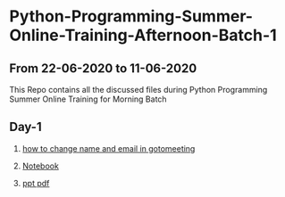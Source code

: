 # Python-Programming-Summer-Online-Training-Afternoon-Batch-1
## From 22-06-2020 to 11-06-2020

This Repo contains all the discussed files during Python Programming Summer Online Training for Morning Batch

## Day-1

1. [how to change name and email in gotomeeting](https://github.com/AP-State-Skill-Development-Corporation/Python-SIP-Afternoon-Batch-1/blob/master/Day-1/Gotomeeting/to_change_name_and_email_in_gotomeeting.ipynb)

2. [Notebook](https://github.com/AP-State-Skill-Development-Corporation/Python-SIP-Afternoon-Batch-1/blob/master/Day-1/Day1.ipynb)

3. [ppt pdf](https://github.com/AP-State-Skill-Development-Corporation/Python-SIP-Afternoon-Batch-1/blob/master/Day-1/summer_presentationDay1.pdf)